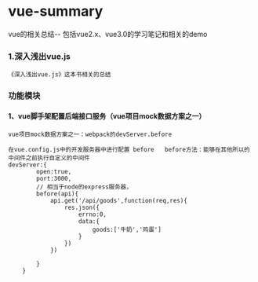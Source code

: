 # vue-summary
vue的相关总结-- 包括vue2.x、vue3.0的学习笔记和相关的demo

### 1.深入浅出vue.js
```
《深入浅出vue.js》这本书相关的总结
```
### 功能模块
#### 1、vue脚手架配置后端接口服务（vue项目mock数据方案之一）
```
vue项目mock数据方案之一：webpack的devServer.before

在vue.config.js中的开发服务器中进行配置 before   before方法：能够在其他所以的中间件之前执行自定义的中间件
devServer:{
        open:true,
        port:3000,
        // 相当于node的express服务器，
        before(api){
            api.get('/api/goods',function(req,res){
                res.json({
                    errno:0,
                    data:{
                        goods:['牛奶','鸡蛋']
                    }
                })
            })

        }
    }
```
